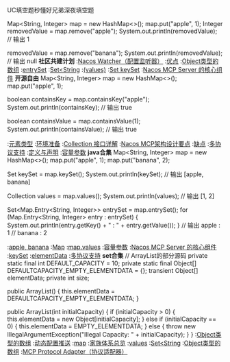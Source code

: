 UC填空题秒懂好兄弟深夜填空题


Map<String, Integer> map = new HashMap<>();
map.put("apple", 1);
Integer removedValue = map.remove("apple");
System.out.println(removedValue);  // 输出 1

removedValue = map.remove("banana");
System.out.println(removedValue);  // 输出 null
<strong>社区共建计划</strong>
:[Nacos Watcher（配置监听器）](https://github.com/rgnbld/sbz)
:[优点](https://pastebin.com/WwFLm6aV)
:[Object类型的数组](https://pastebin.com/DBPHbc45)
:[entrySet](https://pastebin.com/K7icbXWn)
:[Set<String](https://github.com/wsgzmk/sef)
:[(values)](https://rentry.org/oo2tky4a)
:[Set<K> keySet](https://pastebin.com/SisQy57p)
:[Nacos MCP Server 的核心组件](https://rentry.org/xstripso)
<strong>开源自由</strong>
Map<String, Integer> map = new HashMap<>();
map.put("apple", 1);

boolean containsKey = map.containsKey("apple");
System.out.println(containsKey);  // 输出 true

boolean containsValue = map.containsValue(1);
System.out.println(containsValue);  // 输出 true

:[元素类型](https://pastebin.com/aTW9QMmx)
:[环境准备](https://pastebin.com/Srcmz51F)
:[Collection 接口详解](https://github.com/wxgsnds)
:[Nacos MCP架构设计要点](https://pastebin.com/3PL8CTcC)
:[缺点](https://pastebin.com/Z4RzuXwT)
:[多协议支持](https://rentry.org/fond9nf7)
:[定义与声明](https://github.com/zbzbhlm/zdc)
:[容量参数](https://pastebin.com/SmpRqxbw)
<strong>java合集</strong>
Map<String, Integer> map = new HashMap<>();
map.put("apple", 1);
map.put("banana", 2);

Set<String> keySet = map.keySet();
System.out.println(keySet);  // 输出 [apple, banana]

Collection<Integer> values = map.values();
System.out.println(values);  // 输出 [1, 2]

Set<Map.Entry<String, Integer>> entrySet = map.entrySet();
for (Map.Entry<String, Integer> entry : entrySet) {
    System.out.println(entry.getKey() + " : " + entry.getValue());
}
// 输出 apple : 1
//      banana : 2

:[apple, banana](https://rentry.org/38rxxy52)
:[Map](https://github.com/hxymfdc/sfd)
:[map.values](https://rentry.org/63akhpv2)
:[容量参数](https://rentry.org/z4xphb4a)
:[Nacos MCP Server 的核心组件](https://github.com/wdzna/sbssm)
:[keySet](https://pastebin.com/vZnVnvTd)
:[elementData](https://rentry.org/a6qsd3ir)
:[多协议支持](https://rentry.org/ed9v7kqy)
<strong>set合集</strong>
// ArrayList的部分源码
private static final int DEFAULT_CAPACITY = 10;
private static final Object[] DEFAULTCAPACITY_EMPTY_ELEMENTDATA = {};
transient Object[] elementData;
private int size;

public ArrayList() {
    this.elementData = DEFAULTCAPACITY_EMPTY_ELEMENTDATA;
}

public ArrayList(int initialCapacity) {
    if (initialCapacity > 0) {
        this.elementData = new Object[initialCapacity];
    } else if (initialCapacity == 0) {
        this.elementData = EMPTY_ELEMENTDATA;
    } else {
        throw new IllegalArgumentException("Illegal Capacity: " + initialCapacity);
    }
}
:[Object类型的数组](https://pastebin.com/ANZLZa6m)
:[动态配置推送](https://pastebin.com/Q6wfLKZu)
:[map](https://pastebin.com/1BS6zLF1)
:[家族体系总览](https://github.com/bbwmldaq/jtzw/issues/2)
:[values](https://pastebin.com/JwJp6RZL)
:[Set<String](https://pastebin.com/Kz8jKZUm)
:[Object类型的数组](https://rentry.org/rkhpdivy)
:[MCP Protocol Adapter（协议适配器）](https://rentry.org/5zga42yg)
